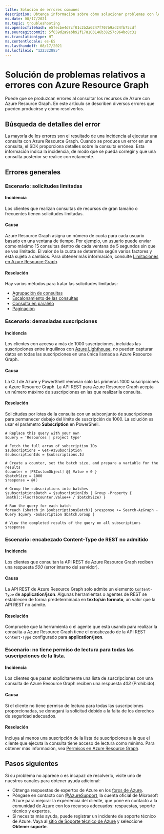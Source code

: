 ```yaml
---
title: Solución de errores comunes
description: Obtenga información sobre cómo solucionar problemas con los diversos SDK mientras consulta recursos de Azure con Azure Resource Graph.
ms.date: 08/17/2021
ms.topic: troubleshooting
ms.openlocfilehash: e5fecbe4d7cf01c2b2a6247f707b9ad24fb75cdf
ms.sourcegitcommit: 5f659d2a9abb92f178103146b38257c864bc8c31
ms.translationtype: HT
ms.contentlocale: es-ES
ms.lasthandoff: 08/17/2021
ms.locfileid: "122322885"
---
```

# <a name="troubleshoot-errors-using-azure-resource-graph"></a>Solución de problemas relativos a errores con Azure Resource Graph

Puede que se produzcan errores al consultar los recursos de Azure con Azure Resource Graph. En este artículo se describen diversos errores que pueden producirse y cómo resolverlos.

## <a name="finding-error-details"></a>Búsqueda de detalles del error

La mayoría de los errores son el resultado de una incidencia al ejecutar una consulta con Azure Resource Graph. Cuando se produce un error en una consulta, el SDK proporciona detalles sobre la consulta errónea. Esta información indica la incidencia, de modo que se pueda corregir y que una consulta posterior se realice correctamente.

## <a name="general-errors"></a>Errores generales

### <a name="scenario-throttled-requests"></a><a name="throttled"></a>Escenario: solicitudes limitadas

#### <a name="issue"></a>Incidencia

Los clientes que realizan consultas de recursos de gran tamaño o frecuentes tienen solicitudes limitadas.

#### <a name="cause"></a>Causa

Azure Resource Graph asigna un número de cuota para cada usuario basado en una ventana de tiempo. Por ejemplo, un usuario puede enviar como máximo 15 consultas dentro de cada ventana de 5 segundos sin que se vea limitado. El valor de la cuota se determina según varios factores y está sujeto a cambios. Para obtener más información, consulte [Limitaciones en Azure Resource Graph](../overview.md#throttling).

#### <a name="resolution"></a>Resolución

Hay varios métodos para tratar las solicitudes limitadas:

- [Agrupación de consultas](../concepts/guidance-for-throttled-requests.md#grouping-queries)
- [Escalonamiento de las consultas](../concepts/guidance-for-throttled-requests.md#staggering-queries)
- [Consulta en paralelo](../concepts/guidance-for-throttled-requests.md#query-in-parallel)
- [Paginación](../concepts/guidance-for-throttled-requests.md#pagination)

### <a name="scenario-too-many-subscriptions"></a><a name="toomanysubscription"></a>Escenario: demasiadas suscripciones

#### <a name="issue"></a>Incidencia

Los clientes con acceso a más de 1000 suscripciones, incluidas las suscripciones entre inquilinos con [Azure Lighthouse](../../../lighthouse/overview.md), no pueden capturar datos en todas las suscripciones en una única llamada a Azure Resource Graph.

#### <a name="cause"></a>Causa

La CLI de Azure y PowerShell reenvían solo las primeras 1000 suscripciones a Azure Resource Graph. La API REST para Azure Resource Graph acepta un número máximo de suscripciones en las que realizar la consulta.

#### <a name="resolution"></a>Resolución

Solicitudes por lotes de la consulta con un subconjunto de suscripciones para permanecer debajo del límite de suscripción de 1000. La solución es usar el parámetro **Subscription** en PowerShell.

```azurepowershell-interactive
# Replace this query with your own
$query = 'Resources | project type'

# Fetch the full array of subscription IDs
$subscriptions = Get-AzSubscription
$subscriptionIds = $subscriptions.Id

# Create a counter, set the batch size, and prepare a variable for the results
$counter = [PSCustomObject] @{ Value = 0 }
$batchSize = 1000
$response = @()

# Group the subscriptions into batches
$subscriptionsBatch = $subscriptionIds | Group -Property { [math]::Floor($counter.Value++ / $batchSize) }

# Run the query for each batch
foreach ($batch in $subscriptionsBatch){ $response += Search-AzGraph -Query $query -Subscription $batch.Group }

# View the completed results of the query on all subscriptions
$response
```

### <a name="scenario-unsupported-content-type-rest-header"></a><a name="rest-contenttype"></a>Escenario: encabezado Content-Type de REST no admitido

#### <a name="issue"></a>Incidencia

Los clientes que consultan la API REST de Azure Resource Graph reciben una respuesta _500_ (error interno del servidor).

#### <a name="cause"></a>Causa

La API REST de Azure Resource Graph solo admite un elemento `Content-Type` de **application/json**. Algunas herramientas o agentes de REST se establecen de forma predeterminada en **texto/sin formato**, un valor que la API REST no admite.

#### <a name="resolution"></a>Resolución

Compruebe que la herramienta o el agente que está usando para realizar la consulta a Azure Resource Graph tiene el encabezado de la API REST `Content-Type` configurado para **application/json**.

### <a name="scenario-no-read-permission-to-all-subscriptions-in-list"></a><a name="rest-403"></a>Escenario: no tiene permiso de lectura para todas las suscripciones de la lista.

#### <a name="issue"></a>Incidencia

Los clientes que pasan explícitamente una lista de suscripciones con una consulta de Azure Resource Graph reciben una respuesta _403_ (Prohibido).

#### <a name="cause"></a>Causa

Si el cliente no tiene permiso de lectura para todas las suscripciones proporcionadas, se denegará la solicitud debido a la falta de los derechos de seguridad adecuados.

#### <a name="resolution"></a>Resolución

Incluya al menos una suscripción de la lista de suscripciones a la que el cliente que ejecuta la consulta tiene acceso de lectura como mínimo. Para obtener más información, vea [Permisos en Azure Resource Graph](../overview.md#permissions-in-azure-resource-graph).

## <a name="next-steps"></a>Pasos siguientes

Si su problema no aparece o es incapaz de resolverlo, visite uno de nuestros canales para obtener ayuda adicional:

- Obtenga respuestas de expertos de Azure en los [foros de Azure](https://azure.microsoft.com/support/forums/).
- Póngase en contacto con [@AzureSupport](https://twitter.com/azuresupport), la cuenta oficial de Microsoft Azure para mejorar la experiencia del cliente, que pone en contacto a la comunidad de Azure con los recursos adecuados: respuestas, soporte técnico y expertos.
- Si necesita más ayuda, puede registrar un incidente de soporte técnico de Azure. Vaya al [sitio de Soporte técnico de Azure](https://azure.microsoft.com/support/options/) y seleccione **Obtener soporte**.
